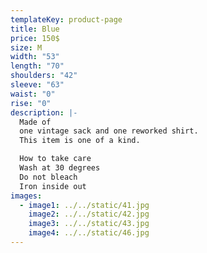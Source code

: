 ```yaml
---
templateKey: product-page
title: Blue
price: 150$
size: M
width: "53"
length: "70"
shoulders: "42"
sleeve: "63"
waist: "0"
rise: "0"
description: |-
  Made of
  one vintage sack and one reworked shirt.
  This item is one of a kind. 

  How to take care
  Wash at 30 degrees
  Do not bleach
  Iron inside out
images:
  - image1: ../../static/41.jpg
    image2: ../../static/42.jpg
    image3: ../../static/43.jpg
    image4: ../../static/46.jpg
---
```

